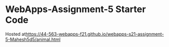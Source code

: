 # WebApps-Assignment-5 Starter Code
Hosted at<https://44-563-webapps-f21.github.io/webapps-s21-assignment-5-Mahesh5d5/animal.html>
